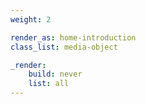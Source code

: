 ```yaml
---
weight: 2

render_as: home-introduction
class_list: media-object

_render:
    build: never
    list: all
---
```

